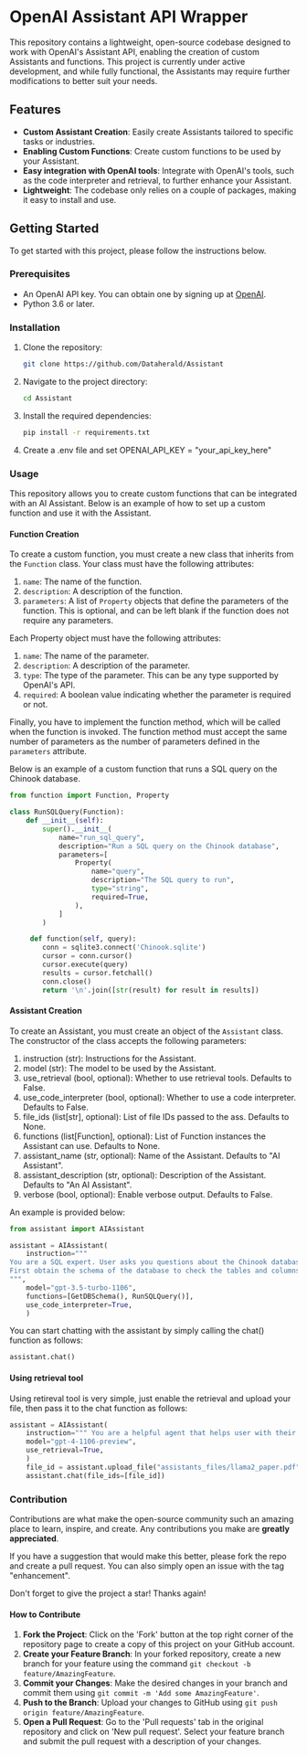# OpenAI Assistant API Wrapper

This repository contains a lightweight, open-source codebase designed to work with OpenAI's Assistant API, enabling the creation of custom Assistants and functions. This project is currently under active development, and while fully functional, the Assistants may require further modifications to better suit your needs.

## Features

- **Custom Assistant Creation**: Easily create Assistants tailored to specific tasks or industries.
- **Enabling Custom Functions**: Create custom functions to be used by your Assistant.
- **Easy integration with OpenAI tools**: Integrate with OpenAI's tools, such as the code interpreter and retrieval, to further enhance your Assistant.
- **Lightweight**: The codebase only relies on a couple of packages, making it easy to install and use.

## Getting Started

To get started with this project, please follow the instructions below.

### Prerequisites

- An OpenAI API key. You can obtain one by signing up at [OpenAI](https://openai.com/).
- Python 3.6 or later.

### Installation

1. Clone the repository:
   ```bash
   git clone https://github.com/Dataherald/Assistant
    ```

2. Navigate to the project directory:
    ```bash
    cd Assistant
    ```
3. Install the required dependencies:
    ```bash
    pip install -r requirements.txt
    ```

4. Create a .env file and set OPENAI_API_KEY = "your_api_key_here"

### Usage

This repository allows you to create custom functions that can be integrated with an AI Assistant. Below is an example of how to set up a custom function and use it with the Assistant.

#### Function Creation

To create a custom function, you must create a new class that inherits from the `Function` class.
Your class must have the following attributes:

1. `name`: The name of the function.
2. `description`: A description of the function.
3. `parameters`: A list of `Property` objects that define the parameters of the function. This is optional, and can be left blank if the function does not require any parameters.

Each Property object must have the following attributes:

1. `name`: The name of the parameter.
2. `description`: A description of the parameter.
3. `type`: The type of the parameter. This can be any type supported by OpenAI's API.
4. `required`: A boolean value indicating whether the parameter is required or not.

Finally, you have to implement the function method, which will be called when the function is invoked. The function method must accept the same number of parameters as the number of parameters defined in the `parameters` attribute.

Below is an example of a custom function that runs a SQL query on the Chinook database.

```python
from function import Function, Property

class RunSQLQuery(Function):
    def __init__(self):
        super().__init__(
            name="run_sql_query",
            description="Run a SQL query on the Chinook database",
            parameters=[
                Property(
                    name="query",
                    description="The SQL query to run",
                    type="string",
                    required=True,
                ),
            ]
        )

     def function(self, query):
        conn = sqlite3.connect('Chinook.sqlite')
        cursor = conn.cursor()
        cursor.execute(query)
        results = cursor.fetchall()
        conn.close()
        return '\n'.join([str(result) for result in results])
```

#### Assistant Creation

To create an Assistant, you must create an object of the `Assistant` class. The constructor of the class accepts the following parameters:
1. instruction (str): Instructions for the Assistant.
2. model (str): The model to be used by the Assistant.
3. use_retrieval (bool, optional): Whether to use retrieval tools. Defaults to False.
4. use_code_interpreter (bool, optional): Whether to use a code interpreter. Defaults to False.
5. file_ids (list[str], optional): List of file IDs passed to the ass. Defaults to None.
6. functions (list[Function], optional): List of Function instances the Assistant can use. Defaults to None.
7. assistant_name (str, optional): Name of the Assistant. Defaults to "AI Assistant".
8. assistant_description (str, optional): Description of the Assistant. Defaults to "An AI Assistant".
9. verbose (bool, optional): Enable verbose output. Defaults to False.

An example is provided below:

```python
from assistant import AIAssistant

assistant = AIAssistant(
    instruction="""
You are a SQL expert. User asks you questions about the Chinook database.
First obtain the schema of the database to check the tables and columns, then generate SQL queries to answer the questions.
""",
    model="gpt-3.5-turbo-1106",
    functions=[GetDBSchema(), RunSQLQuery()],
    use_code_interpreter=True,
    )
```

You can start chatting with the assistant by simply calling the chat() function as follows: 

```python
assistant.chat()
```

#### Using retrieval tool

Using retireval tool is very simple, just enable the retrieval and upload your file, then pass it to the chat function as follows:

```python
assistant = AIAssistant(
    instruction=""" You are a helpful agent that helps user with their question about LLMs.""",
    model="gpt-4-1106-preview",
    use_retrieval=True,
    )
    file_id = assistant.upload_file("assistants_files/llama2_paper.pdf")
    assistant.chat(file_ids=[file_id])
```

### Contribution

Contributions are what make the open-source community such an amazing place to learn, inspire, and create. Any contributions you make are **greatly appreciated**.

If you have a suggestion that would make this better, please fork the repo and create a pull request. You can also simply open an issue with the tag "enhancement".

Don't forget to give the project a star! Thanks again!

#### How to Contribute

1. **Fork the Project**: Click on the 'Fork' button at the top right corner of the repository page to create a copy of this project on your GitHub account.
2. **Create your Feature Branch**: In your forked repository, create a new branch for your feature using the command `git checkout -b feature/AmazingFeature`.
3. **Commit your Changes**: Make the desired changes in your branch and commit them using `git commit -m 'Add some AmazingFeature'`.
4. **Push to the Branch**: Upload your changes to GitHub using `git push origin feature/AmazingFeature`.
5. **Open a Pull Request**: Go to the 'Pull requests' tab in the original repository and click on 'New pull request'. Select your feature branch and submit the pull request with a description of your changes.


